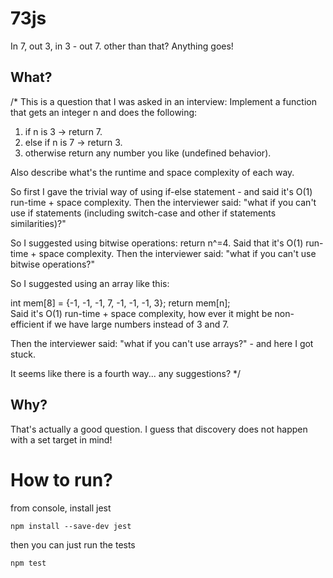 # 73js
In 7, out 3, in 3 - out 7. other than that? Anything goes!

## What?

/* This is a question that I was asked in an interview:
Implement a function that gets an integer n and does the following:
1. if n is 3 -> return 7.
2. else if n is 7 -> return 3.
3. otherwise return any number you like (undefined behavior).

Also describe what's the runtime and space complexity of each way.

So first I gave the trivial way of using if-else statement - and said it's O(1) run-time + space complexity. Then the interviewer said: "what if you can't use if statements (including switch-case and other if statements similarities)?"

So I suggested using bitwise operations: return n^=4. Said that it's O(1) run-time + space complexity. Then the interviewer said: "what if you can't use bitwise operations?"

So I suggested using an array like this:

int mem[8] = {-1, -1, -1, 7, -1, -1, -1, 3}; 
return mem[n];               
Said it's O(1) run-time + space complexity, how ever it might be non-efficient if we have large numbers instead of 3 and 7.

Then the interviewer said: "what if you can't use arrays?" - and here I got stuck.

It seems like there is a fourth way... any suggestions? */


## Why?

That's actually a good question. I guess that discovery does not happen with a set target in mind!

# How to run?

from console, install jest
```
npm install --save-dev jest
```

then you can just run the tests
```
npm test
```